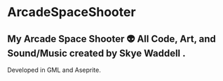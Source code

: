 # ArcadeSpaceShooter
My Arcade Space Shooter 👽 
All Code, Art, and Sound/Music created by Skye Waddell .
-----
Developed in GML and Aseprite.
